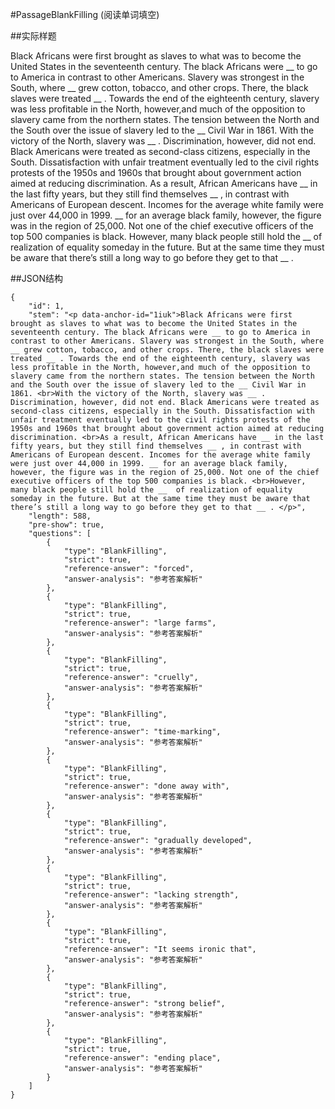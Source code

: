 #PassageBlankFilling (阅读单词填空)

##实际样题

Black Africans were first brought as slaves to what was to become the United States in the seventeenth century. The black Africans were __ to go to America in contrast to other Americans. Slavery was strongest in the South, where __ grew cotton, tobacco, and other crops. There, the black slaves were treated __ . Towards the end of the eighteenth century, slavery was less profitable in the North, however,and much of the opposition to slavery came from the northern states. The tension between the North and the South over the issue of slavery led to the __ Civil War in 1861.
With the victory of the North, slavery was __ . Discrimination, however, did not end. Black Americans were treated as second-class citizens, especially in the South. Dissatisfaction with unfair treatment eventually led to the civil rights protests of the 1950s and 1960s that brought about government action aimed at reducing discrimination.
As a result, African Americans have __ in the last fifty years, but they still find themselves __ , in contrast with Americans of European descent. Incomes for the average white family were just over 44,000 in 1999. __ for an average black family, however, the figure was in the region of 25,000. Not one of the chief executive officers of the top 500 companies is black.
However, many black people still hold the __  of realization of equality someday in the future. But at the same time they must be aware that there’s still a long way to go before they get to that __ . 

##JSON结构

	{
		"id": 1,								
		"stem": "<p data-anchor-id="1iuk">Black Africans were first brought as slaves to what was to become the United States in the seventeenth century. The black Africans were __ to go to America in contrast to other Americans. Slavery was strongest in the South, where __ grew cotton, tobacco, and other crops. There, the black slaves were treated __ . Towards the end of the eighteenth century, slavery was less profitable in the North, however,and much of the opposition to slavery came from the northern states. The tension between the North and the South over the issue of slavery led to the __ Civil War in 1861. <br>With the victory of the North, slavery was __ . Discrimination, however, did not end. Black Americans were treated as second-class citizens, especially in the South. Dissatisfaction with unfair treatment eventually led to the civil rights protests of the 1950s and 1960s that brought about government action aimed at reducing discrimination. <br>As a result, African Americans have __ in the last fifty years, but they still find themselves __ , in contrast with Americans of European descent. Incomes for the average white family were just over 44,000 in 1999. __ for an average black family, however, the figure was in the region of 25,000. Not one of the chief executive officers of the top 500 companies is black. <br>However, many black people still hold the __  of realization of equality someday in the future. But at the same time they must be aware that there’s still a long way to go before they get to that __ . </p>",
		"length": 588,
		"pre-show": true,
		"questions": [			
			{
				"type": "BlankFilling",
				"strict": true,
				"reference-answer": "forced",		
				"answer-analysis": "参考答案解析"
			},
			{
				"type": "BlankFilling",
				"strict": true,
				"reference-answer": "large farms",		
				"answer-analysis": "参考答案解析"
			},
			{
				"type": "BlankFilling",
				"strict": true,
				"reference-answer": "cruelly",		
				"answer-analysis": "参考答案解析"
			},
			{
				"type": "BlankFilling",
				"strict": true,
				"reference-answer": "time-marking",		
				"answer-analysis": "参考答案解析"
			},
			{
				"type": "BlankFilling",
				"strict": true,
				"reference-answer": "done away with",		
				"answer-analysis": "参考答案解析"
			},
			{
				"type": "BlankFilling",
				"strict": true,
				"reference-answer": "gradually developed",		
				"answer-analysis": "参考答案解析"
			},
			{
				"type": "BlankFilling",
				"strict": true,
				"reference-answer": "lacking strength",		
				"answer-analysis": "参考答案解析"
			},
			{
				"type": "BlankFilling",
				"strict": true,
				"reference-answer": "It seems ironic that",		
				"answer-analysis": "参考答案解析"
			},
			{
				"type": "BlankFilling",
				"strict": true,
				"reference-answer": "strong belief",		
				"answer-analysis": "参考答案解析"
			},
			{
				"type": "BlankFilling",
				"strict": true,
				"reference-answer": "ending place",		
				"answer-analysis": "参考答案解析"
			}
		]
	}